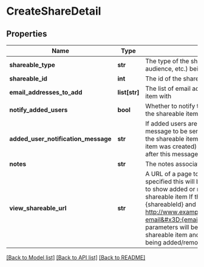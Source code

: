 # CreateShareDetail

## Properties
Name | Type | Description | Notes
------------ | ------------- | ------------- | -------------
**shareable_type** | **str** | The type of the shareable item (collection, audience, etc.) being shared | 
**shareable_id** | **int** | The id of the shareable item being shared | 
**email_addresses_to_add** | **list[str]** | The list of email addresses to share this shareable item with | 
**notify_added_users** | **bool** | Whether to notify the users added in this share that the shareable item has now been shared with them | 
**added_user_notification_message** | **str** | If added users are to be notified, this is the message to be sent to them.  The URL of the view of the shareable item (specified when the shareable item was created)  will be added to the notification after this message. | [optional] 
**notes** | **str** | The notes associated with this share update | [optional] 
**view_shareable_url** | **str** | A URL of a page to view the shareable item.  If specified this will be used in notification  messages to show added or removed users where to view the shareable item    If the URL is specified, it can use {shareableId} and {emailAddress} parameters    http://www.example.com/collections/{shareableId}?email&#x3D;{emailAddress}    If present, these parameters will be replaced with the id of the shareable item and the email address of the user being added/removed | [optional] 

[[Back to Model list]](../README.md#documentation-for-models) [[Back to API list]](../README.md#documentation-for-api-endpoints) [[Back to README]](../README.md)


